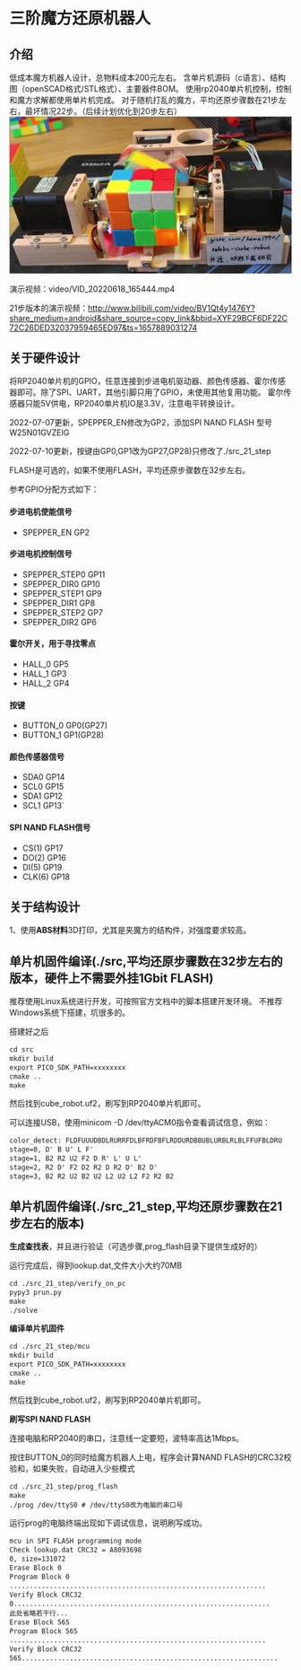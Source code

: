 # 三阶魔方还原机器人

## 介绍
低成本魔方机器人设计，总物料成本200元左右。 含单片机源码（c语言）、结构图（openSCAD格式/STL格式）、主要器件BOM。 使用rp2040单片机控制，控制和魔方求解都使用单片机完成。 对于随机打乱的魔方，平均还原步骤数在21步左右，最坏情况22步。（后续计划优化到20步左右）
![Image text](./Picture/cube_robot.png)

演示视频：video/VID_20220618_165444.mp4

21步版本的演示视频：http://www.bilibili.com/video/BV1Qt4y1476Y?share_medium=android&share_source=copy_link&bbid=XYF29BCF6DF22C72C26DED32037959465ED97&ts=1657889031274

## 关于硬件设计
将RP2040单片机的GPIO，任意连接到步进电机驱动器、颜色传感器、霍尔传感器即可。除了SPI、UART，其他引脚只用了GPIO，未使用其他复用功能。
霍尔传感器只能5V供电，RP2040单片机IO是3.3V，注意电平转换设计。

2022-07-07更新，SPEPPER_EN修改为GP2，添加SPI NAND FLASH 型号W25N01GVZEIG

2022-07-10更新，按键由GP0,GP1改为GP27,GP28)只修改了./src_21_step

FLASH是可选的，如果不使用FLASH，平均还原步骤数在32步左右。

参考GPIO分配方式如下：

#### 步进电机使能信号
- SPEPPER_EN    GP2
#### 步进电机控制信号
- SPEPPER_STEP0 GP11
- SPEPPER_DIR0  GP10
- SPEPPER_STEP1 GP9
- SPEPPER_DIR1  GP8
- SPEPPER_STEP2 GP7
- SPEPPER_DIR2  GP6
#### 霍尔开关，用于寻找零点
- HALL_0        GP5
- HALL_1        GP3
- HALL_2        GP4
#### 按键
- BUTTON_0      GP0(GP27)
- BUTTON_1      GP1(GP28)
#### 颜色传感器信号
- SDA0          GP14
- SCL0          GP15
- SDA1          GP12
- SCL1          GP13`
#### SPI NAND FLASH信号
- CS(1)         GP17
- DO(2)         GP16
- DI(5)         GP19
- CLK(6)        GP18


## 关于结构设计
1、使用**ABS材料**3D打印，尤其是夹魔方的结构件，对强度要求较高。


## 单片机固件编译(./src,平均还原步骤数在32步左右的版本，硬件上不需要外挂1Gbit FLASH)
推荐使用Linux系统进行开发，可按照官方文档中的脚本搭建开发环境。
不推荐Windows系统下搭建，坑很多的。

搭建好之后
````
cd src
mkdir build
export PICO_SDK_PATH=xxxxxxxx
cmake ..
make
````
然后找到cube_robot.uf2，刷写到RP2040单片机即可。

可以连接USB，使用minicom -D /dev/ttyACM0指令查看调试信息，例如：
````
color_detect: FLDFUUUDBDLRURRFDLBFRDFBFLRDDURDBBUBLURBLRLBLFFUFBLDRU
stage=0, D' B U' L F' 
stage=1, B2 R2 U2 F2 D R' L' U L' 
stage=2, R2 D' F2 D2 R2 D R2 D' B2 D' 
stage=3, B2 R2 U2 B2 U2 L2 U2 L2 F2 R2 B2 
````

## 单片机固件编译(./src_21_step,平均还原步骤数在21步左右的版本)

**生成查找表**，并且进行验证（可选步骤,prog_flash目录下提供生成好的）

运行完成后，得到lookup.dat,文件大小大约70MB
````
cd ./src_21_step/verify_on_pc
pypy3 prun.py
make
./solve
````

**编译单片机固件**
````
cd ./src_21_step/mcu
mkdir build
export PICO_SDK_PATH=xxxxxxxx
cmake ..
make
````
然后找到cube_robot.uf2，刷写到RP2040单片机即可。



**刷写SPI NAND FLASH**

连接电脑和RP2040的串口，注意线一定要短，波特率高达1Mbps。

按住BUTTON_0的同时给魔方机器人上电，程序会计算NAND FLASH的CRC32校验和，如果失败，自动进入少些模式

````
cd ./src_21_step/prog_flash
make
./prog /dev/ttyS0 # /dev/ttyS0改为电脑的串口号

````
运行prog的电脑终端出现如下调试信息，说明刷写成功。
````
mcu in SPI FLASH programming mode
Check lookup.dat CRC32 = A8093698
0, size=131072
Erase Block 0
Program Block 0 ................................................................
Verify Block CRC32 0................................................................
此处省略若干行...
Erase Block 565
Program Block 565 ................................................................
Verify Block CRC32 565................................................................

````





